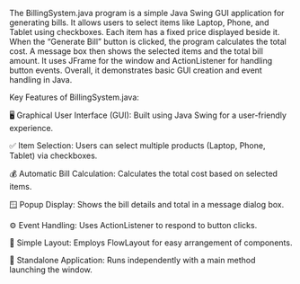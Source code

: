 The BillingSystem.java program is a simple Java Swing GUI application for generating bills.
It allows users to select items like Laptop, Phone, and Tablet using checkboxes.
Each item has a fixed price displayed beside it.
When the “Generate Bill” button is clicked, the program calculates the total cost.
A message box then shows the selected items and the total bill amount.
It uses JFrame for the window and ActionListener for handling button events.
Overall, it demonstrates basic GUI creation and event handling in Java.

Key Features of BillingSystem.java:


🖥️ Graphical User Interface (GUI): Built using Java Swing for a user-friendly experience.


✅ Item Selection: Users can select multiple products (Laptop, Phone, Tablet) via checkboxes.


💰 Automatic Bill Calculation: Calculates the total cost based on selected items.


🪟 Popup Display: Shows the bill details and total in a message dialog box.


⚙️ Event Handling: Uses ActionListener to respond to button clicks.


🧩 Simple Layout: Employs FlowLayout for easy arrangement of components.


🚀 Standalone Application: Runs independently with a main method launching the window.

